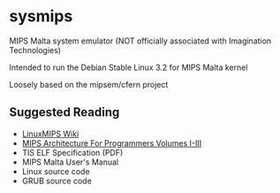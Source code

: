 # sysmips

MIPS Malta system emulator (NOT officially associated with Imagination Technologies)

Intended to run the Debian Stable Linux 3.2 for MIPS Malta kernel

Loosely based on the mipsem/cfern project

Suggested Reading
-

* [LinuxMIPS Wiki](http://www.linux-mips.org/wiki/MIPS_Malta)
* [MIPS Architecture For Programmers Volumes I-III](http://www.imgtec.com/mips/architectures/mips32.asp)
* TIS ELF Specification (PDF)
* MIPS Malta User's Manual
* Linux source code
* GRUB source code
